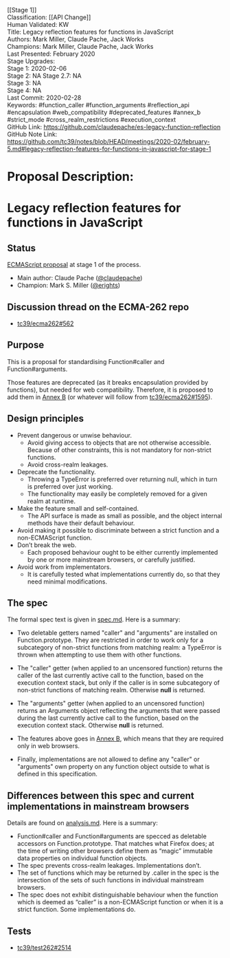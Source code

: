 [[Stage 1]]<br>Classification: [[API Change]]<br>Human Validated: KW<br>Title: Legacy reflection features for functions in JavaScript<br>Authors: Mark Miller, Claude Pache, Jack Works<br>Champions: Mark Miller, Claude Pache, Jack Works<br>Last Presented: February 2020<br>Stage Upgrades:<br>Stage 1: 2020-02-06  
Stage 2: NA
Stage 2.7: NA  
Stage 3: NA  
Stage 4: NA<br>Last Commit: 2020-02-28<br>Keywords: #function_caller #function_arguments #reflection_api #encapsulation #web_compatibility #deprecated_features #annex_b #strict_mode #cross_realm_restrictions #execution_context<br>GitHub Link: https://github.com/claudepache/es-legacy-function-reflection <br>GitHub Note Link: https://github.com/tc39/notes/blob/HEAD/meetings/2020-02/february-5.md#legacy-reflection-features-for-functions-in-javascript-for-stage-1
# Proposal Description:<br>
# Legacy reflection features for functions in JavaScript

## Status

[ECMAScript proposal](https://github.com/tc39/proposals) at stage 1 of the process.

* Main author: Claude Pache ([@claudepache](https://github.com/claudepache))
* Champion: Mark S. Miller ([@erights](https://github.com/erights))

## Discussion thread on the ECMA-262 repo

* [tc39/ecma262#562](https://github.com/tc39/ecma262/issues/562)

## Purpose

This is a proposal for standardising Function#caller and Function#arguments.

Those features are deprecated (as it breaks encapsulation provided by functions), but needed for web compatibility. Therefore, it is proposed to add them in [Annex B] (or whatever will follow from [tc39/ecma262#1595](https://github.com/tc39/ecma262/issues/1595)).

## Design principles

* Prevent dangerous or unwise behaviour.
    * Avoid giving access to objects that are not otherwise accessible. Because of other constraints, this is not mandatory for non-strict functions.
    * Avoid cross-realm leakages.
* Deprecate the functionality.
    * Throwing a TypeError is preferred over returning null, which in turn is preferred over just working.
    * The functionality may easily be completely removed for a given realm at runtime.
* Make the feature small and self-contained.
    * The API surface is made as small as possible, and the object internal methods have their default behaviour. 
* Avoid making it possible to discriminate between a strict function and a non-ECMAScript function.
* Don’t break the web.
    * Each proposed behaviour ought to be either currently implemented by one or more mainstream browsers, or carefully justified.
* Avoid work from implementators.
    * It is carefully tested what implementations currently do, so that they need minimal modifications.


## The spec

The formal spec text is given in [spec.md](spec.md). Here is a summary:

* Two deletable getters named "caller" and "arguments" are installed on Function.prototype. They are restricted in order to work only for a subcategory of non-strict functions from matching realm: a TypeError is thrown when attempting to use them with other functions.

* The "caller" getter (when applied to an uncensored function) returns the caller of the last currently active call to the function, based on the execution context stack, but only if the caller is in some subcategory of non-strict functions of matching realm. Otherwise **null** is returned.

* The "arguments" getter (when applied to an uncensored function) returns an Arguments object reflecting the arguments that were passed during the last currently active call to the function, based on the execution context stack. Otherwise **null** is returned.

* The features above goes in [Annex B], which means that they are required only in web browsers.

* Finally, implementations are not allowed to define any "caller" or "arguments" own property on any function object outside to what is defined in this specification.



## Differences between this spec and current implementations in mainstream browsers

Details are found on [analysis.md](analysis.md). Here is a summary:

* Function#caller and Function#arguments are specced as deletable accessors on Function.prototype. That matches what Firefox does; at the time of writing other browsers define them as “magic” immutable data properties on individual function objects.
* The spec prevents cross-realm leakages. Implementations don’t.
* The set of functions which may be returned by .caller in the spec is the intersection of the sets of such functions in individual mainstream browsers.
* The spec does not exhibit distinguishable behaviour when the function which is deemed as “caller” is a non-ECMAScript function or when it is a strict function. Some implementations do.

[Annex B]: https://tc39.es/ecma262/#sec-additional-ecmascript-features-for-web-browsers
[Forbidden Extensions]: https://tc39.es/ecma262/#sec-forbidden-extensions

## Tests
* [tc39/test262#2514](https://github.com/tc39/test262/pull/2514)